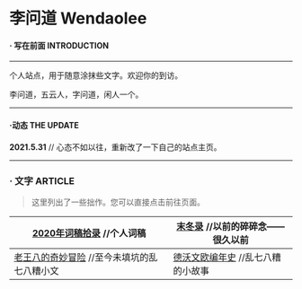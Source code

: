 # 李问道 Wendaolee

#### · 写在前面 INTRODUCTION
***
个人站点，用于随意涂抹些文字。欢迎你的到访。

李问道，五云人，字问道，闲人一个。
***
#### ·动态 THE UPDATE

**2021.5.31** // 心态不如以往，重新改了一下自己的站点主页。

***

### · 文字 ARTICLE

> 这里列出了一些拙作。您可以直接点击前往页面。

| [2020年词稿拾录](./Documents/2020/2020词稿拾录.html)  //个人词稿 | [末冬录](./Documents/2019/末冬录.html) //以前的碎碎念——很久以前 |
| ------------------------------------------------------------ | ------------------------------------------------------------ |
| [老王八的奇妙冒险](./Documents/2019/laowangba.html)  //至今未填坑的乱七八糟小文 | [德沃文欧编年史](./Documents/2020/dragon.html)  //乱七八糟的小故事 |

